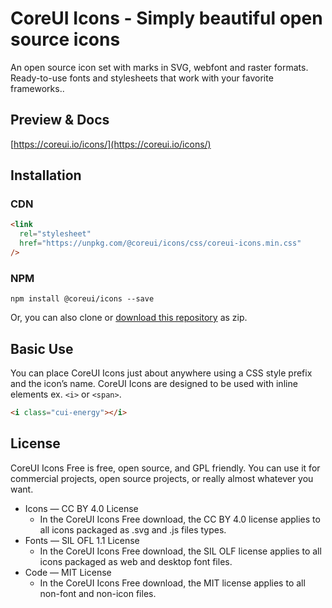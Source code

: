 # CoreUI Icons - Simply beautiful open source icons

An open source icon set with marks in SVG, webfont and raster formats. Ready-to-use fonts and stylesheets that work with your favorite frameworks..

## Preview & Docs

[https://coreui.io/icons/](https://coreui.io/icons/)

## Installation

### CDN

```html
<link
  rel="stylesheet"
  href="https://unpkg.com/@coreui/icons/css/coreui-icons.min.css"
/>
```

### NPM

```shell
npm install @coreui/icons --save

```

Or, you can also clone or [download this repository](https://github.com/coreui/coreui-icons/archive/master.zip) as zip.

## Basic Use

You can place CoreUI Icons just about anywhere using a CSS style prefix and the icon’s name. CoreUI Icons are designed to be used with inline elements ex. `<i>` or `<span>`.

```html
<i class="cui-energy"></i>
```

## License

CoreUI Icons Free is free, open source, and GPL friendly. You can use it for
commercial projects, open source projects, or really almost whatever you want.

- Icons — CC BY 4.0 License
  - In the CoreUI Icons Free download, the CC BY 4.0 license applies to all icons packaged as .svg and .js files types.
- Fonts — SIL OFL 1.1 License
  - In the CoreUI Icons Free download, the SIL OLF license applies to all icons packaged as web and desktop font files.
- Code — MIT License
  - In the CoreUI Icons Free download, the MIT license applies to all non-font and non-icon files.
